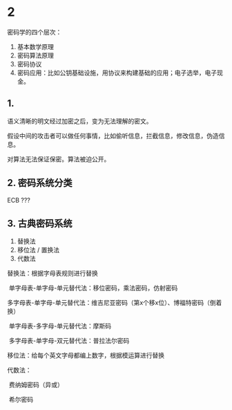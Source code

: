 # 2

密码学的四个层次：

1. 基本数学原理
2. 密码算法原理
3. 密码协议
4. 密码应用：比如公钥基础设施，用协议来构建基础的应用；电子选举，电子现金。



## 1.

语义清晰的明文经过加密之后，变为无法理解的密文。

假设中间的攻击者可以做任何事情，比如偷听信息，拦截信息，修改信息，伪造信息。

对算法无法保证保密。算法被迫公开。



## 2. 密码系统分类

ECB ???



## 3. 古典密码系统

1. 替换法
2. 移位法 / 置换法
3. 代数法

替换法：根据字母表规则进行替换

​		单字母表-单字母-单元替代法：移位密码，乘法密码，仿射密码

​		多字母表-单字母-单元替代法：维吉尼亚密码（第x个移x位）、博福特密码（倒着换）

​		单字母表-多字母-单元替代法：摩斯码

​		多字母表-单字母-双元替代法：普拉法尔密码

移位法：给每个英文字母都编上数字，根据模运算进行替换

代数法：

​		费纳姆密码（异或）

​		希尔密码
